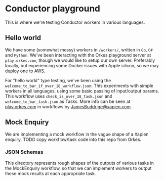# Conductor playground
This is where we're testing Conductor workers in various languages.

## Hello world
We have some (somewhat messy) workers in `/workers/`, written in `Go`, `C#` and `Python`. We've been interacting with the Orkes playground server at `play.orkes.com`, though we would like to setup our own server. Preferably locally, but experiencing some Docker issues with Apple silicon, so we may deploy one to AWS.

For "hello world" type testing, we've been using the `welcome_to_bar_if_over_18_workflow.json`. This experiments with simple workers in all languages, using some basic passing of input/output params. This workflow uses `check_is_over_18_task.json` and `welcome_to_bar_task.json` as Tasks. More info can be seen at [play.orkes.com](https://play.orkes.com) in workflows by JamesBuddrige@xapien.com.

## Mock Enquiry
We are implementing a mock workflow in the vague shape of a Xapien enquiry. TODO copy workflow/task code into this repo from Orkes.

### JSON Schemas
This directory represents rough shapes of the outputs of various tasks in the MockEnquiry workflow, so that we can implement workers to output these mock results at each appropriate task.
